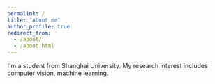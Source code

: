 ```yaml
---
permalink: /
title: "About me"
author_profile: true
redirect_from: 
  - /about/
  - /about.html
---
```


I'm a student from Shanghai University. My research interest includes computer vision, machine learning.
